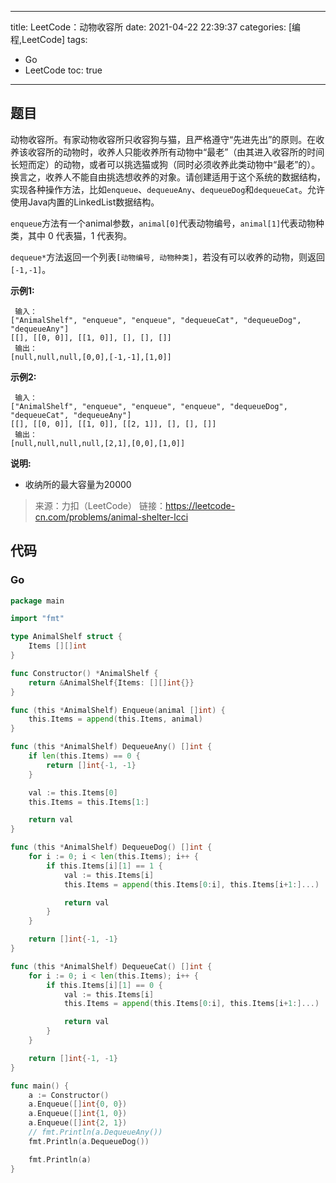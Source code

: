 ----
title: LeetCode：动物收容所
date: 2021-04-22 22:39:37
categories: [编程,LeetCode]
tags: 
- Go
- LeetCode
toc: true
----

## 题目

动物收容所。有家动物收容所只收容狗与猫，且严格遵守“先进先出”的原则。在收养该收容所的动物时，收养人只能收养所有动物中“最老”（由其进入收容所的时间长短而定）的动物，或者可以挑选猫或狗（同时必须收养此类动物中“最老”的）。换言之，收养人不能自由挑选想收养的对象。请创建适用于这个系统的数据结构，实现各种操作方法，比如`enqueue`、`dequeueAny`、`dequeueDog`和`dequeueCat`。允许使用Java内置的LinkedList数据结构。

`enqueue`方法有一个animal参数，`animal[0]`代表动物编号，`animal[1]`代表动物种类，其中 0 代表猫，1 代表狗。

`dequeue*`方法返回一个列表`[动物编号, 动物种类]`，若没有可以收养的动物，则返回`[-1,-1]`。

**示例1:**

```
 输入：
["AnimalShelf", "enqueue", "enqueue", "dequeueCat", "dequeueDog", "dequeueAny"]
[[], [[0, 0]], [[1, 0]], [], [], []]
 输出：
[null,null,null,[0,0],[-1,-1],[1,0]]
```

<!-- more -->

**示例2:**

```
 输入：
["AnimalShelf", "enqueue", "enqueue", "enqueue", "dequeueDog", "dequeueCat", "dequeueAny"]
[[], [[0, 0]], [[1, 0]], [[2, 1]], [], [], []]
 输出：
[null,null,null,null,[2,1],[0,0],[1,0]]
```

**说明:**

- 收纳所的最大容量为20000

> 来源：力扣（LeetCode）
> 链接：https://leetcode-cn.com/problems/animal-shelter-lcci

## 代码

### Go

```go
package main

import "fmt"

type AnimalShelf struct {
	Items [][]int
}

func Constructor() *AnimalShelf {
	return &AnimalShelf{Items: [][]int{}}
}

func (this *AnimalShelf) Enqueue(animal []int) {
	this.Items = append(this.Items, animal)
}

func (this *AnimalShelf) DequeueAny() []int {
	if len(this.Items) == 0 {
		return []int{-1, -1}
	}

	val := this.Items[0]
	this.Items = this.Items[1:]

	return val
}

func (this *AnimalShelf) DequeueDog() []int {
	for i := 0; i < len(this.Items); i++ {
		if this.Items[i][1] == 1 {
			val := this.Items[i]
			this.Items = append(this.Items[0:i], this.Items[i+1:]...)

			return val
		}
	}

	return []int{-1, -1}
}

func (this *AnimalShelf) DequeueCat() []int {
	for i := 0; i < len(this.Items); i++ {
		if this.Items[i][1] == 0 {
			val := this.Items[i]
			this.Items = append(this.Items[0:i], this.Items[i+1:]...)

			return val
		}
	}

	return []int{-1, -1}
}

func main() {
	a := Constructor()
	a.Enqueue([]int{0, 0})
	a.Enqueue([]int{1, 0})
	a.Enqueue([]int{2, 1})
	// fmt.Println(a.DequeueAny())
	fmt.Println(a.DequeueDog())

	fmt.Println(a)
}
```
